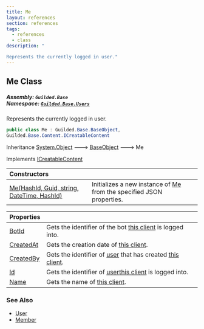 ```yaml
---
title: Me
layout: references
section: references
tags:
  - references
  - class
description: "

Represents the currently logged in user."
---
```


## Me Class
##### **Assembly:** `Guilded.Base`<br/>**Namespace:** [`Guilded.Base.Users`](Guilded.Base.Users 'Guilded.Base.Users')

Represents the currently logged in user.

```csharp
public class Me : Guilded.Base.BaseObject,
Guilded.Base.Content.ICreatableContent
```

Inheritance [System.Object](https://docs.microsoft.com/en-us/dotnet/api/System.Object 'System.Object') &#129106; [BaseObject](BaseObject 'Guilded.Base.BaseObject') &#129106; Me

Implements [ICreatableContent](ICreatableContent 'Guilded.Base.Content.ICreatableContent')

| Constructors | |
| :--- | :--- |
| [Me(HashId, Guid, string, DateTime, HashId)](Me.Me(HashId,Guid,string,DateTime,HashId) 'Guilded.Base.Users.Me.Me(Guilded.Base.HashId, Guid, string, System.DateTime, Guilded.Base.HashId)') | Initializes a new instance of [Me](Me 'Guilded.Base.Users.Me') from the specified JSON properties. |

| Properties | |
| :--- | :--- |
| [BotId](Me.BotId 'Guilded.Base.Users.Me.BotId') | Gets the identifier of the bot [this client](BaseGuildedClient 'Guilded.Base.BaseGuildedClient') is logged into. |
| [CreatedAt](Me.CreatedAt 'Guilded.Base.Users.Me.CreatedAt') | Gets the creation date of [this client](BaseGuildedClient 'Guilded.Base.BaseGuildedClient'). |
| [CreatedBy](Me.CreatedBy 'Guilded.Base.Users.Me.CreatedBy') | Gets the identifier of [user](User 'Guilded.Base.Users.User') that has created [this client](BaseGuildedClient 'Guilded.Base.BaseGuildedClient'). |
| [Id](Me.Id 'Guilded.Base.Users.Me.Id') | Gets the identifier of [user](User 'Guilded.Base.Users.User')[this client](BaseGuildedClient 'Guilded.Base.BaseGuildedClient') is logged into. |
| [Name](Me.Name 'Guilded.Base.Users.Me.Name') | Gets the name of [this client](BaseGuildedClient 'Guilded.Base.BaseGuildedClient'). |

### See Also
- [User](User 'Guilded.Base.Users.User')
- [Member](Member 'Guilded.Base.Servers.Member')